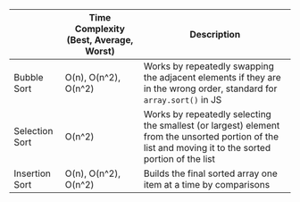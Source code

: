 |   | Time Complexity (Best, Average, Worst)  | Description  |
| ------------ | ------------ | ------------ |
| Bubble Sort  | O(n), O(n^2), O(n^2)  | Works by repeatedly swapping the adjacent elements if they are in the wrong order, standard for `array.sort()` in JS |
| Selection Sort  | O(n^2)  | Works by repeatedly selecting the smallest (or largest) element from the unsorted portion of the list and moving it to the sorted portion of the list |
| Insertion Sort  | O(n), O(n^2), O(n^2)  | Builds the final sorted array one item at a time by comparisons |